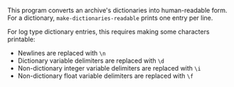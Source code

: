 This program converts an archive's dictionaries into human-readable form.
For a dictionary, `make-dictionaries-readable` prints one entry per line.

For log type dictionary entries, this requires making some characters printable:

* Newlines are replaced with `\n`
* Dictionary variable delimiters are replaced with `\d`
* Non-dictionary integer variable delimiters are replaced with `\i`
* Non-dictionary float variable delimiters are replaced with `\f`
